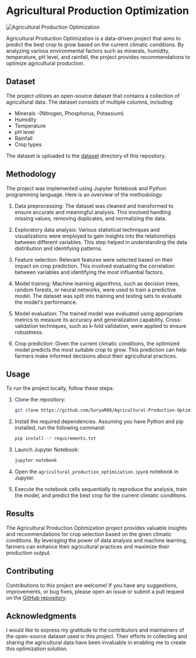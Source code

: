 # Agricultural Production Optimization

![Agricultural Production Optimization](https://replit.com/@suryaraja8903/Agricultural-Production-Optimization?v=1)


Agricultural Production Optimization is a data-driven project that aims to predict the best crop to grow based on the current climatic conditions. By analyzing various environmental factors such as minerals, humidity, temperature, pH level, and rainfall, the project provides recommendations to optimize agricultural production.

## Dataset

The project utilizes an open-source dataset that contains a collection of agricultural data. The dataset consists of multiple columns, including:

- Minerals -(Nitrogen, Phosphorus, Potassium)
- Humidity
- Temperature
- pH level
- Rainfall
- Crop types

The dataset is uploaded to the [dataset](https://github.com/SuryaR08/Agricultural-Production-Optimization/tree/main/data.csv) directory of this repository.

## Methodology

The project was implemented using Jupyter Notebook and Python programming language. Here is an overview of the methodology:

1. Data preprocessing: The dataset was cleaned and transformed to ensure accurate and meaningful analysis. This involved handling missing values, removing duplicates, and normalizing the data.

2. Exploratory data analysis: Various statistical techniques and visualizations were employed to gain insights into the relationships between different variables. This step helped in understanding the data distribution and identifying patterns.

3. Feature selection: Relevant features were selected based on their impact on crop prediction. This involved evaluating the correlation between variables and identifying the most influential factors.

4. Model training: Machine learning algorithms, such as decision trees, random forests, or neural networks, were used to train a predictive model. The dataset was split into training and testing sets to evaluate the model's performance.

5. Model evaluation: The trained model was evaluated using appropriate metrics to measure its accuracy and generalization capability. Cross-validation techniques, such as k-fold validation, were applied to ensure robustness.

6. Crop prediction: Given the current climatic conditions, the optimized model predicts the most suitable crop to grow. This prediction can help farmers make informed decisions about their agricultural practices.

## Usage

To run the project locally, follow these steps:

1. Clone the repository:

   ```bash
   git clone https://github.com/SuryaR08/Agricultural-Production-Optimization.git
   ```

2. Install the required dependencies. Assuming you have Python and pip installed, run the following command:

   ```bash
   pip install -r requirements.txt
   ```

3. Launch Jupyter Notebook:

   ```bash
   jupyter notebook
   ```

4. Open the `agricultural_production_optimization.ipynb` notebook in Jupyter.

5. Execute the notebook cells sequentially to reproduce the analysis, train the model, and predict the best crop for the current climatic conditions.

## Results

The Agricultural Production Optimization project provides valuable insights and recommendations for crop selection based on the given climatic conditions. By leveraging the power of data analysis and machine learning, farmers can enhance their agricultural practices and maximize their production output.

## Contributing

Contributions to this project are welcome! If you have any suggestions, improvements, or bug fixes, please open an issue or submit a pull request on the [GitHub repository](https://github.com/SuryaR08/Agricultural-Production-Optimization).


## Acknowledgments

I would like to express my gratitude to the contributors and maintainers of the open-source dataset used in this project. Their efforts in collecting and sharing the agricultural data have been invaluable in enabling me to create this optimization solution.
